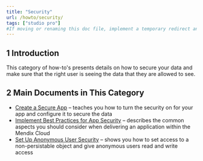 ```yaml
---
title: "Security"
url: /howto/security/
tags: ["studio pro"]
#If moving or renaming this doc file, implement a temporary redirect and let the respective team know they should update the URL in the product. See Mapping to Products for more details.
---
```


## 1 Introduction

This category of how-to's presents details on how to secure your data and make sure that the right user is seeing the data that they are allowed to see.

## 2 Main Documents in This Category

* [Create a Secure App](/howto/security/create-a-secure-app/) –  teaches you how to turn the security on for your app and configure it to secure the data
* [Implement Best Practices for App Security](/howto/security/best-practices-security/) – describes the common aspects you should consider when delivering an application within the Mendix Cloud
* [Set Up Anonymous User Security](/howto/security/set-up-anonymous-user-security/) – shows you how to set access to a non-persistable object and give anonymous users read and write access
